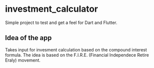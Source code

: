 # investment_calculator

Simple project to test and get a feel for Dart and Flutter.

## Idea of the app

Takes input for invesment calculation based on the compound interest formula. The idea is based on the F.I.R.E. (Financial Independece Retire Eraly) movement.
